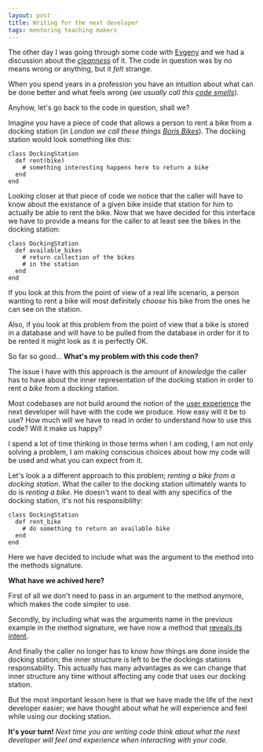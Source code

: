 ```yaml
---
layout: post
title: Writing for the next developer
tags: mentoring teaching makers
---
```

The other day I was going through some code with [Evgeny](https://twitter.com/shadchnev) and we had a discussion about the *[cleanness](http://stackoverflow.com/questions/954570/definition-of-clean-code)* of it. The code in question was by no means wrong or anything, but it *felt* strange.

When you spend years in a profession you have an intuition about what can be done better and what feels wrong (*we usually call this [code smells](https://en.wikipedia.org/wiki/Code_smell)*).

Anyhow, let's go back to the code in question, shall we?

Imagine you have a piece of code that allows a person to rent a bike from a docking station (*in London we call these things [Boris Bikes](https://en.wikipedia.org/wiki/Barclays_Cycle_Hire)*). The docking station would look something like this:

    class DockingStation
      def rent(bike)
        # something interesting happens here to return a bike
      end
    end  
    
Looking closer at that piece of code we notice that the caller will have to know about the existance of a given bike inside that station for him to actually be able to rent the bike. Now that we have decided for this interface we have to provide a means for the caller to at least see the bikes in the docking station:

    class DockingStation
      def available_bikes
        # return collection of the bikes
        # in the station
      end
    end  

If you look at this from the point of view of a real life scenario, a person wanting to rent a bike will most definitely *choose* his bike from the ones he can see on the station.

Also, if you look at this problem from the point of view that a bike is stored in a database and will have to be pulled from the database in order for it to be rented it might look as it is perfectly OK.

So far so good... **What's my problem with this code then?**

The issue I have with this approach is the amount of *knowledge* the caller has to have about the inner representation of the docking station in order to rent *a bike* from a docking station.

Most codebases are not build around the notion of the [user experience](https://en.wikipedia.org/wiki/User_experience_design) the next developer will have with the code we produce. How easy will it be to use? How much will we have to read in order to understand how to use this code? Will it make us happy?

I spend a lot of time thinking in those terms when I am coding, I am not only solving a problem, I am making conscious choices about how my code will be used and what you can expect from it.

Let's look a a different approach to this problem; *renting a bike from a docking station*. What the caller to the docking station ultimately wants to do is *renting a bike*. He doesn't want to deal with any specifics of the docking station, it's not his responsiblilty:

    class DockingStation
      def rent_bike
        # do something to return an available bike
      end
    end
    
Here we have decided to include what was the argument to the method into the methods signature. 

**What have we achived here?**

First of all we don't need to pass in an argument to the method anymore, which makes the code simpler to use. 

Secondly, by including what was the arguments name in the previous example in the method signature, we have now a method that [reveals its intent](http://c2.com/cgi/wiki?IntentionRevealingNames).

And finally the caller no longer has to know *how* things are done inside the docking station; the inner structure is left to be the dockings stations responsability. This actually has many advantages as we can change that inner structure any time without affecting any code that uses our docking station.

But the most important lesson here is that we have made the life of the next developer easier; we have thought about what he will experience and feel while using our docking station. 

**It's your turn!** *Next time you are writing code think about what the next developer will feel and experience when interacting with your code.*
